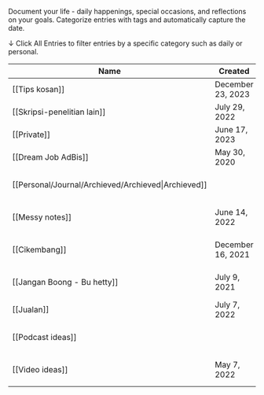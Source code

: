 Document your life - daily happenings, special occasions, and reflections on your goals.
Categorize entries with tags and automatically capture the date.

↓ Click All Entries to filter entries by a specific category such as daily or personal.

|Name|Created|Property|Tags|
|---|---|---|---|
|[[Tips kosan]]|December 23, 2023||Life Lesson|
|[[Skripsi-penelitian lain]]|July 29, 2022||Research|
|[[Private]]|June 17, 2023||Self|
|[[Dream Job AdBis]]|May 30, 2020||Self|
|[[Personal/Journal/Archieved/Archieved\|Archieved]]|||Blog Ideas, Ideas|
|[[Messy notes]]|June 14, 2022||Blog Ideas, Ideas|
|[[Cikembang]]|December 16, 2021||Blog Ideas, Ideas|
|[[Jangan Boong - Bu hetty]]|July 9, 2021||Blog Ideas, Ideas|
|[[Jualan]]|July 7, 2022||Business, Ideas|
|[[Podcast ideas]]|||Ideas, Video Ideas|
|[[Video ideas]]|May 7, 2022||Ideas, Video Ideas|